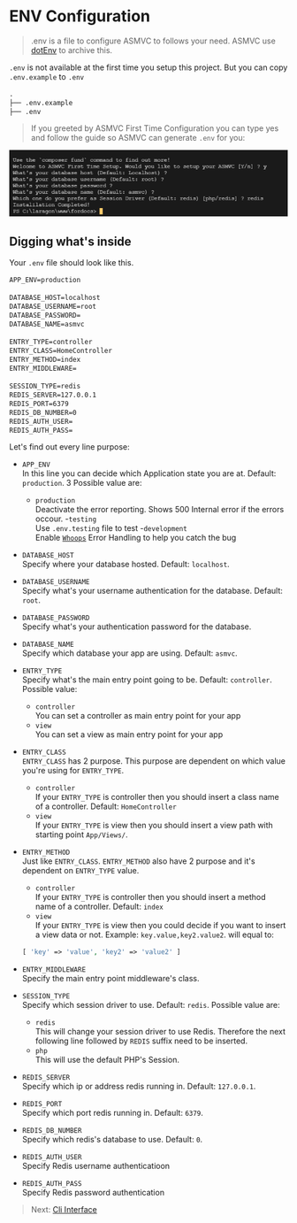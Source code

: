 # ENV Configuration

> .env is a file to configure ASMVC to follows your need. ASMVC use [dotEnv](https://github.com/vlucas/phpdotenv) to archive this.

`.env` is not available at the first time you setup this project. But you can copy `.env.example` to `.env`

```text
.
├── .env.example
├── .env
```

> If you greeted by ASMVC First Time Configuration you can type yes and follow the guide so ASMVC can generate `.env` for you:

![firstsetup](img/firstsetup.png)

## Digging what's inside

Your `.env` file should look like this.

```.env
APP_ENV=production

DATABASE_HOST=localhost
DATABASE_USERNAME=root
DATABASE_PASSWORD=
DATABASE_NAME=asmvc

ENTRY_TYPE=controller
ENTRY_CLASS=HomeController
ENTRY_METHOD=index
ENTRY_MIDDLEWARE=

SESSION_TYPE=redis
REDIS_SERVER=127.0.0.1
REDIS_PORT=6379
REDIS_DB_NUMBER=0
REDIS_AUTH_USER=
REDIS_AUTH_PASS=
```

Let's find out every line purpose:

- `APP_ENV`<br>
  In this line you can decide which Application state you are at. Default: `production`. 3 Possible value are: 
  - `production`<br>
  Deactivate the error reporting. Shows 500 Internal error if the errors occour. 
  -`testing`<br>
  Use `.env.testing` file to test 
  -`development`<br>
  Enable [`Whoops`](https://github.com/filp/whoops) Error Handling to help you catch the bug

- `DATABASE_HOST`<br>
  Specify where your database hosted. Default: `localhost`.

- `DATABASE_USERNAME`<br>
  Specify what's your username authentication for the database. Default: `root`.

- `DATABASE_PASSWORD`<br>
  Specify what's your authentication password for the database.

- `DATABASE_NAME`<br>
  Specify which database your app are using. Default: `asmvc`.

- `ENTRY_TYPE`<br>
  Specify what's the main entry point going to be. Default: `controller`. Possible value: 
  - `controller`<br>
  You can set a controller as main entry point for your app 
  - `view`<br>
  You can set a view as main entry point for your app

- `ENTRY_CLASS`<br>
  `ENTRY_CLASS` has 2 purpose. This purpose are dependent on which value you're using for `ENTRY_TYPE`. 
  - `controller`<br>
  If your `ENTRY_TYPE` is controller then you should insert a class name of a controller. Default: `HomeController` 
  - `view`<br>
  If your `ENTRY_TYPE` is view then you should insert a view path with starting point `App/Views/`.

- `ENTRY_METHOD`<br>
  Just like `ENTRY_CLASS`. `ENTRY_METHOD` also have 2 purpose and it's dependent on `ENTRY_TYPE` value. 
  - `controller`<br>
  If your `ENTRY_TYPE` is controller then you should insert a method name of a controller. Default: `index` 
  - `view`<br>
  If your `ENTRY_TYPE` is view then you could decide if you want to insert a view data or not.
  Example: `key.value,key2.value2`.
  will equal to:

  ```php 
  [ 'key' => 'value', 'key2' => 'value2' ] 
  ```

- `ENTRY_MIDDLEWARE`<br>
  Specify the main entry point middleware's class.

- `SESSION_TYPE`<br>
  Specify which session driver to use. Default: `redis`. Possible value are: 
  - `redis`<br>
  This will change your session driver to use Redis. Therefore the next following line followed by `REDIS` suffix need to be inserted. 
  - `php`<br>
  This will use the default PHP's Session.

- `REDIS_SERVER`<br>
  Specify which ip or address redis running in. Default: `127.0.0.1`.

- `REDIS_PORT`<br>
  Specify which port redis running in. Default: `6379`.

- `REDIS_DB_NUMBER`<br>
  Specify which redis's database to use. Default: `0`.

- `REDIS_AUTH_USER`<br>
  Specify Redis username authenticatioon

- `REDIS_AUTH_PASS`<br>
  Specify Redis password authentication

> Next: [Cli Interface](/clicommands)
